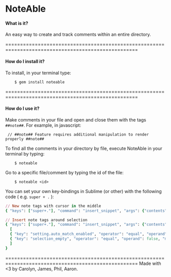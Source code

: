 NoteAble
========

#### What is it?

An easy way to create and track comments within an entire directory.

===================================================================================================
#### How do I install it?

To install, in your terminal type: 

		$ gem install noteable

===================================================================================================
#### How do I use it?

Make comments in your file and open and close them with the tags ```##note##```.  For example, in javascript:

	 // ##note## Feature requires additional manipulation to render properly ##note##


To find all the comments in your directory by file, execute NoteAble in your terminal by typing:

		$ noteable

Go to a specific file/comment by typing the id of the file:

		$ noteable <id>

You can set your own key-bindings in Sublime (or other) with the following code ( e.g. ```super + .``` ):

```ruby
// New note tags with cursor in the middle
{ "keys": ["super+."], "command": "insert_snippet", "args": {"contents": "##note##$0 ##note##"} },

// Insert note tags around selection
{ "keys": ["super+."], "command": "insert_snippet", "args": {"contents": "##note##${0:$SELECTION}##note##"}, "context":
  [
  { "key": "setting.auto_match_enabled", "operator": "equal", "operand": true },
  { "key": "selection_empty", "operator": "equal", "operand": false, "match_all": true }
  ]
}
```


===================================================================================================
Made with <3 by Carolyn, James, Phil, Aaron.




